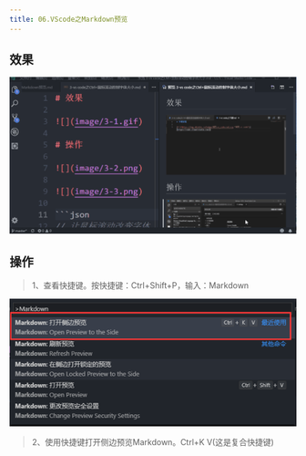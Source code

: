 ```yaml
---
title: 06.VScode之Markdown预览
---
```


## 效果

![](./image/6-1.gif)

## 操作

> 1、查看快捷键。按快捷键：Ctrl+Shift+P，输入：Markdown

![](./image/6-2.png)

> 2、使用快捷键打开侧边预览Markdown。Ctrl+K V(这是复合快捷键)